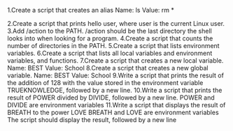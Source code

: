 1.Create a script that creates an alias
Name: ls
Value: rm *

2.Create a script that prints hello user, where user is the current Linux user.
3.Add /action to the PATH. /action should be the last directory the shell looks into when looking for a program.
4.Create a script that counts the number of directories in the PATH.
5.Create a script that lists environment variables.
6.Create a script that lists all local variables and environment variables, and functions.
7.Create a script that creates a new local variable.
Name: BEST
Value: School
8.Create a script that creates a new global variable.
Name: BEST
Value: School
9.Write a script that prints the result of the addition of 128 with the value stored in the environment variable TRUEKNOWLEDGE, followed by a new line.
10.Write a script that prints the result of POWER divided by DIVIDE, followed by a new line.
  POWER and DIVIDE are environment variables
11.Write a script that displays the result of BREATH to the power LOVE
  BREATH and LOVE are environment variables
  The script should display the result, followed by a new line






